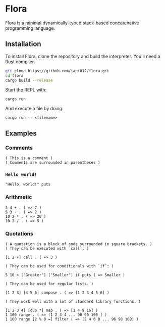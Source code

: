 # Flora

Flora is a minimal dynamically-typed stack-based concatenative programming language.

## Installation

To install Flora, clone the repository and build the interpreter. You'll need a Rust compiler.

```bash
git clone https://github.com/japi012/flora.git
cd flora
cargo build --release
```

Start the REPL with:

```
cargo run
```

And execute a file by doing:

```
cargo run -- <filename>
```

## Examples

### Comments

```
( This is a comment )
( Comments are surrounded in parentheses )
```

### `Hello world!`

```
"Hello, world!" puts
```

### Arithmetic

```
3 4 + . ( => 7 )
5 3 - . ( => 2 )
10 2 * . ( => 20 )
10 2 / . ( => 5 )
```

### Quotations

```
( A quotation is a block of code surrounded in square brackets. )
( They can be executed with `call`: )

[1 2 +] call . ( => 3 )

( They can be used for conditionals with `if`: )

5 10 > ["Greater"] ["Smaller"] if puts ( => Smaller )

( They can be used for regular lists. )

[1 2 3] [4 5 6] compose . ( => [1 2 3 4 5 6] )

( They work well with a lot of standard library functions. )

[1 2 3 4] [dup *] map . ( => [1 4 9 16] )
1 100 range . ( => [1 2 3 4 ... 98 99 100 ] )
1 100 range [2 % 0 =] filter ( => [2 4 6 8 ... 96 98 100] )
```
